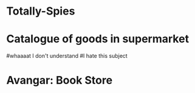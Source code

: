 
# Totally-Spies
# Catalogue of goods in supermarket
#whaaaat I don't understand 
#I hate this subject
# Avangar: Book Store

